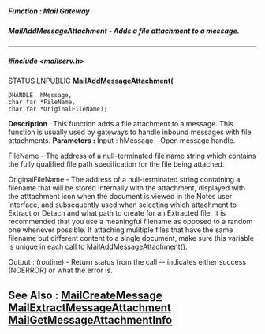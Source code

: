 ##### Function : Mail Gateway
##### MailAddMessageAttachment - Adds a file attachment to a message.
---
##### #include <mailserv.h>
STATUS LNPUBLIC **MailAddMessageAttachment(**

	DHANDLE  hMessage,
	char far *FileName,
	char far *OriginalFileName);
**Description :**
This function adds a file attachment to a message.  This function is usually 
used by gateways to handle inbound messages with file attachments.
**Parameters :**
Input :
hMessage  -  Open message handle.

FileName  -  The address of a null-terminated file name string which contains the fully qualified file path specification for the file being attached.

OriginalFileName  -  The address of a null-terminated string containing a filename that will be stored internally with the attachment, displayed with the atttachment icon when the document is viewed in the Notes user interface, and subsequently used when selecting which attachment to Extract or Detach and what path to create for an Extracted file.  It is recommended that you use a meaningful filename as opposed to a random one whenever possible.  If attaching mulitiple files that have the same filename but different content to a single document, make sure this variable is unique in each call to MailAddMessageAttachment().

Output :
(routine)  -  Return status from the call -- indicates either success (NOERROR) or what the error is.


**See Also :**
[MailCreateMessage](D:/md_files/MailCreateMessage.md)
[MailExtractMessageAttachment](D:/md_files/MailExtractMessageAttachment.md)
[MailGetMessageAttachmentInfo](D:/md_files/MailGetMessageAttachmentInfo.md)
---
